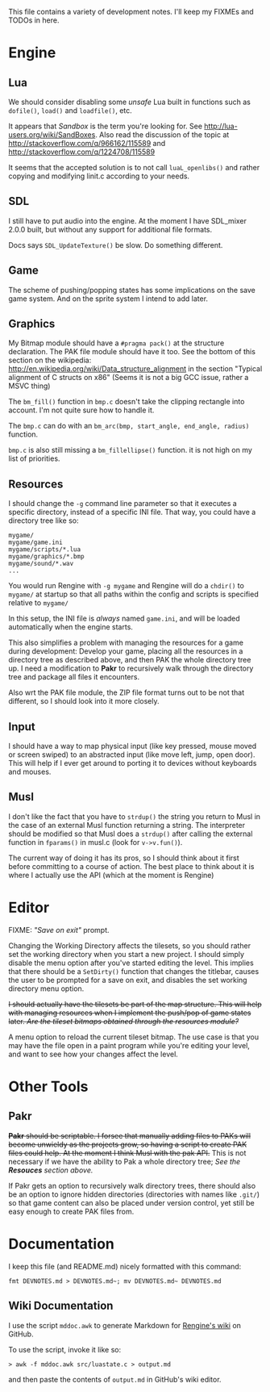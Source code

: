 This file contains a variety of development notes. I'll keep my FIXMEs
and TODOs in here.

# Engine

## Lua

We should consider disabling some _unsafe_ Lua built in functions such as
`dofile()`, `load()` and `loadfile()`, etc.

It appears that _Sandbox_ is the term you're looking for.
See http://lua-users.org/wiki/SandBoxes. Also read the discussion
of the topic at http://stackoverflow.com/q/966162/115589 and
http://stackoverflow.com/q/1224708/115589

It seems that the accepted solution is to not call `luaL_openlibs()`
and rather copying and modifying linit.c according to your needs.

## SDL

I still have to put audio into the engine. At the moment I have SDL_mixer
2.0.0 built, but without any support for additional file formats.

Docs says `SDL_UpdateTexture()` be slow. Do something different.

## Game

The scheme of pushing/popping states has some implications on the
save game system. And on the sprite system I intend to add later.

## Graphics

My Bitmap module should have a `#pragma pack()` at the
structure declaration. The PAK file module should have
it too. See the bottom of this section on the wikipedia:
http://en.wikipedia.org/wiki/Data_structure_alignment in the section
"Typical alignment of C structs on x86" (Seems it is not a big GCC issue,
rather a MSVC thing)

The `bm_fill()` function in `bmp.c` doesn't take the clipping rectangle
into account. I'm not quite sure how to handle it.

The `bmp.c` can do with an `bm_arc(bmp, start_angle, end_angle, radius)`
function.

`bmp.c` is also still missing a `bm_fillellipse()` function. it is not
high on my list of priorities.

## Resources

I should change the `-g` command line parameter so that it executes a specific
directory, instead of a specific INI file. That way, you could have a directory 
tree like so:
```
mygame/
mygame/game.ini
mygame/scripts/*.lua
mygame/graphics/*.bmp
mygame/sound/*.wav
...
```

You would run Rengine with `-g mygame` and Rengine will do a `chdir()` to `mygame/`
at startup so that all paths within the config and scripts is specified relative to
`mygame/`

In this setup, the INI file is _always_ named `game.ini`, and will be loaded 
automatically when the engine starts.

This also simplifies a problem with managing the resources for a game during 
development: Develop your game, placing all the resources in a directory tree as 
described above, and then PAK the whole directory tree up. I need a modification
to **Pakr** to recursively walk through the directory tree and package all files
it encounters.

Also wrt the PAK file module, the ZIP file format turns out to be
not that different, so I should look into it more closely.

## Input

I should have a way to map physical input
(like key pressed, mouse moved or screen swiped) to an abstracted input
(like move left, jump, open door). This will help if I ever get around
to porting it to devices without keyboards and mouses.

## Musl

I don't like the fact that you have to `strdup()` the string you
return to Musl in the case of an external Musl function returning a
string. The interpreter should be modified so that Musl does a `strdup()`
after calling the external function in `fparams()` in musl.c (look for
`v->v.fun()`).

The current way of doing it has its pros, so I should think about it
first before committing to a course of action. The best place to think
about it is where I actually use the API (which at the moment is Rengine)

# Editor

FIXME: _"Save on exit"_ prompt.

Changing the Working Directory affects the tilesets, so you should rather
set the working directory when you start a new project. I should simply
disable the menu option after you've started editing the level. This
implies that there should be a `SetDirty()` function that changes the
titlebar, causes the user to be prompted for a save on exit, and disables
the set working directory menu option.

~~I should actually have the tilesets be part of the map structure. This
will help with managing resources when I implement the push/pop of game
states later. _Are the tileset bitmaps obtained through the resources
module?_~~

A menu option to reload the current tileset bitmap. The use case is that
you may have the file open in a paint program while you're editing your
level, and want to see how your changes affect the level.

# Other Tools

## Pakr

~~**Pakr** should be scriptable. I forsee that manually adding files
to PAKs will become unwieldy as the projects grow, so having a script to
create PAK files could help. At the moment I think Musl with the pak API.~~ 
This is not necessary if we have the ability to Pak a whole directory 
tree; _See the **Resouces** section above._

If Pakr gets an option to recursively walk directory trees, there should also
be an option to ignore hidden directories (directories with names like `.git/`)
so that game content can also be placed under version control, yet still be easy
enough to create PAK files from.

# Documentation

I keep this file (and README.md) nicely formatted with this command:
```
fmt DEVNOTES.md > DEVNOTES.md~; mv DEVNOTES.md~ DEVNOTES.md
```

## Wiki Documentation 

I use the script `mddoc.awk` to generate Markdown for 
[Rengine's wiki](https://github.com/wernsey/rengine/wiki) on GitHub.

To use the script, invoke it like so:
```
> awk -f mddoc.awk src/luastate.c > output.md
```
and then paste the contents of `output.md` in GitHub's wiki editor.
